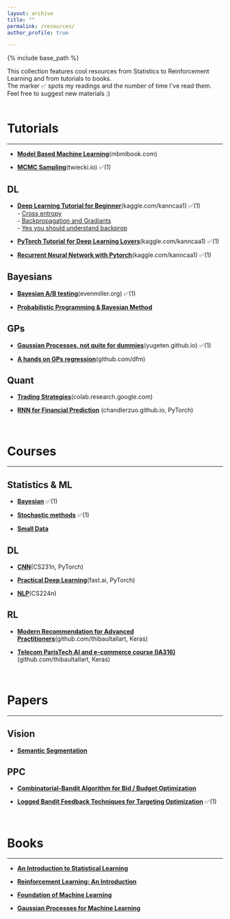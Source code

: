 ```yaml
---
layout: archive
title: ""
permalink: /resources/
author_profile: true

---
```


{% include base_path %}

This collection features cool resources from Statistics to Reinforcement Learning and from tutorials to books.<br>
The marker ✅ spots my readings and the number of time I've read them. Feel free to suggest new materials :)
<br><br>

# Tutorials
-----

+ [**Model Based Machine Learning**](http://www.mbmlbook.com/toc.html)(mbmlbook.com)

+ [**MCMC Sampling**](https://twiecki.io/blog/2015/11/10/mcmc-sampling/)(twiecki.io) ✅(1)

## DL

+ [**Deep Learning Tutorial for Beginner**](https://www.kaggle.com/kanncaa1/deep-learning-tutorial-for-beginners)(kaggle.com/kanncaa1) ✅(1)
     <br> - [Cross entropy](https://peterroelants.github.io/posts/cross-entropy-softmax/)
     <br> - [Backpropagation and Gradiants](http://cs231n.stanford.edu/slides/2018/cs231n_2018_ds02.pdf)
     <br> - [Yes you should understand backprop](https://medium.com/@karpathy/yes-you-should-understand-backprop-e2f06eab496b)

+ [**PyTorch Tutorial for Deep Learning Lovers**](https://www.kaggle.com/kanncaa1/pytorch-tutorial-for-deep-learning-lovers)(kaggle.com/kanncaa1) ✅(1)

+ [**Recurrent Neural Network with Pytorch**](https://www.kaggle.com/kanncaa1/recurrent-neural-network-with-pytorch)(kaggle.com/kanncaa1) ✅(1)

## Bayesians

+ [**Bayesian A/B testing**](https://www.evanmiller.org/bayesian-ab-testing.html)(evenmiller.org) ✅(1)

+ [**Probabilistic Programming & Bayesian Method**](https://github.com/Vincent-Maladiere/Probabilistic-Programming-and-Bayesian-Methods-for-Hackers)

## GPs

+ [**Gaussian Processes, not quite for dummies**](https://yugeten.github.io/posts/2019/09/GP/)(yugeten.github.io) ✅(1)

+ [**A hands on GPs regression**](https://github.com/dfm/gp/blob/master/worksheet.ipynb)(github.com/dfm)

## Quant

+ [**Trading Strategies**](https://colab.research.google.com/drive/1FzLCI0AO3c7A4bp9Fi01UwXeoc7BN8sW#scrollTo=-SBhFpqZiEfx)(colab.research.google.com)

+ [**RNN for Financial Prediction**](https://chandlerzuo.github.io/blog/2017/11/darnn) (chandlerzuo.github.io, PyTorch)

<br>

# Courses 
-------

## Statistics & ML

+ [**Bayesian**](https://www.dropbox.com/sh/xm781fvzzhrumf9/AADd882B5sO3jXSBxnxH9dt3a?dl=0) ✅(1)

+ [**Stochastic methods**](https://www.dropbox.com/sh/kz9cmoziy5hfrk7/AABe0MfCRAPRtZ90BBmRftV4a?dl=0) ✅(1)

+ [**Small Data**](https://www.dropbox.com/sh/x9bvj0v3rhct9po/AAAJAirKg-_gynqXAIdFbwcoa?dl=0)

## DL

+ [**CNN**](http://cs231n.github.io/)(CS231n, PyTorch)

+ [**Practical Deep Learning**](https://course.fast.ai/)(fast.ai, PyTorch)

+ [**NLP**](http://web.stanford.edu/class/cs224n/)(CS224n)

## RL

+ [**Modern Recommendation for Advanced Practitioners**](https://github.com/thibaultallart/bandit-reco)(github.com/thibaultallart, Keras)

+ [**Telecom ParisTech AI and e-commerce course (IA316)**](https://github.com/thibaultallart/IA316-2020)(github.com/thibaultallart, Keras)

<br>

# Papers
------

## Vision

+ [**Semantic Segmentation**](https://www.dropbox.com/s/jj08jjuwmq998my/Predicting%20Deeper%20into%20the%20Future%20of%20Semantic%20Segmentation.pdf?dl=0)

## PPC

+ [**Combinatorial-Bandit Algorithm for Bid / Budget Optimization**](https://www.dropbox.com/s/eagtc15dg0dm3l3/Combinatorial-Bandit%20Algorithm%20for%20Bid%20Budget%20Optimization.pdf?dl=0)

+ [**Logged Bandit Feedback Techniques for Targeting Optimization**](https://www.dropbox.com/s/7tpjioxvwoexulz/Logged%20Bandit%20Feedback%20Techniques%20for%20Targeting%20Optimization.pdf?dl=0) ✅(1)

<br>

# Books
-------

+ [**An Introduction to Statistical Learning**](https://www.dropbox.com/s/1puqrqqgzng16tb/ISLR%20Seventh%20Printing.pdf?dl=0)

+ [**Reinforcement Learning: An Introduction**](https://www.dropbox.com/s/08f97evsppu5tz6/SuttonBartoIPRLBook2ndEd.pdf?dl=0)

+ [**Foundation of Machine Learning**](https://www.dropbox.com/s/nweuqrhkbid4jvy/foundations_of_machine_learning.pdf?dl=0)

+ [**Gaussian Processes for Machine Learning**](https://www.dropbox.com/s/q50zykqom9z7xur/Gaussian_Processes_RW.pdf?dl=0)
